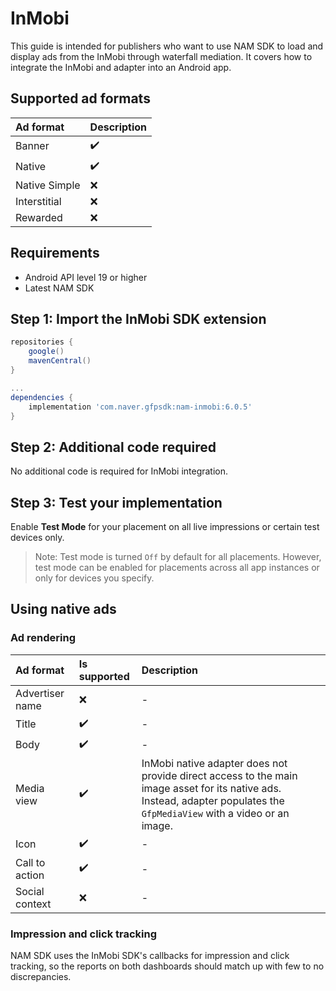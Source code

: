 # InMobi 

This guide is intended for publishers who want to use NAM SDK to load and display ads from the InMobi through waterfall mediation.
It covers how to integrate the InMobi and adapter into an Android app.

## Supported ad formats

| Ad format     | Description |
|:--------------|:------------|
| Banner        | ✔️          |
| Native        | ✔️          |
| Native Simple | ❌          |
| Interstitial  | ❌️          |
| Rewarded      | ❌️          |

## Requirements

- Android API level 19 or higher
- Latest NAM SDK

## Step 1: Import the InMobi SDK extension

```gradle
repositories {
    google()
    mavenCentral()
}

...
dependencies {
    implementation 'com.naver.gfpsdk:nam-inmobi:6.0.5'  
}
```

## Step 2: Additional code required

No additional code is required for InMobi integration.

## Step 3: Test your implementation

Enable **Test Mode** for your placement on all live impressions or certain test devices only.

>Note: Test mode is turned `Off` by default for all placements. However, test mode can be enabled for placements across all app instances or only for devices you specify.

## Using native ads

### Ad rendering

| Ad format         | Is supported | Description                                                                                                                                                             |
|:------------------|:-------------|:------------------------------------------------------------------------------------------------------------------------------------------------------------------------|
| Advertiser name   | ❌️           | -                                                                                                                                                                       |
| Title             | ✔️           | -                                                                                                                                                                       |
| Body              | ✔️           | -                                                                                                                                                                       |
| Media view        | ✔️           | InMobi native adapter does not provide direct access to the main image asset for its native ads. Instead, adapter populates the `GfpMediaView` with a video or an image. |
| Icon              | ✔️           | -                                                                                                                                                                       |
| Call to action    | ✔️           | -                                                                                                                                                                       |
| Social context    | ❌️           | -                                                                                                                                                                       |

### Impression and click tracking 

NAM SDK uses the InMobi SDK's callbacks for impression and click tracking, so the reports on both dashboards should match up with few to no discrepancies.